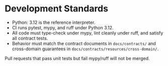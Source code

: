 # Development Standards

- Python: 3.12 is the reference interpreter.
- CI runs pytest, mypy, and ruff under Python 3.12.
- All code must type-check under mypy, lint cleanly under ruff, and satisfy all contract tests.
- Behavior must match the contract documents in `docs/contracts/` and cross-domain guarantees in `docs/contracts/resources/cross-domain/`.

Pull requests that pass unit tests but fail mypy/ruff will not be merged.
